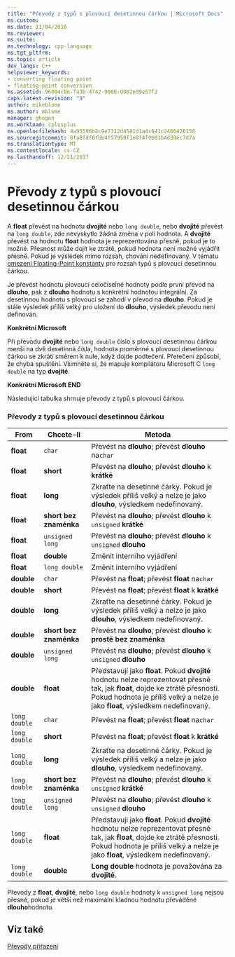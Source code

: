 ```yaml
---
title: "Převody z typů s plovoucí desetinnou čárkou | Microsoft Docs"
ms.custom: 
ms.date: 11/04/2016
ms.reviewer: 
ms.suite: 
ms.technology: cpp-language
ms.tgt_pltfrm: 
ms.topic: article
dev_langs: C++
helpviewer_keywords:
- converting floating point
- floating-point conversion
ms.assetid: 96804c8e-fa3b-4742-9006-0082ed9e57f2
caps.latest.revision: "9"
author: mikeblome
ms.author: mblome
manager: ghogen
ms.workload: cplusplus
ms.openlocfilehash: 4a95596b2c9e7312d4581d1a4c641c2466420158
ms.sourcegitcommit: 8fa8fdf0fbb4f57950f1e8f4f9b81b4d39ec7d7a
ms.translationtype: MT
ms.contentlocale: cs-CZ
ms.lasthandoff: 12/21/2017
---
```

# <a name="conversions-from-floating-point-types"></a>Převody z typů s plovoucí desetinnou čárkou
A **float** převést na hodnotu **dvojité** nebo `long double`, nebo **dvojité** převést na `long double`, zde nevyskytlo žádná změna v poli hodnota. A **dvojité** převést na hodnotu **float** hodnota je reprezentována přesně, pokud je to možné. Přesnost může dojít ke ztrátě, pokud hodnota není možné vyjádřit přesně. Pokud je výsledek mimo rozsah, chování nedefinovaný. V tématu [omezení Floating-Point konstanty](../c-language/limits-on-floating-point-constants.md) pro rozsah typů s plovoucí desetinnou čárkou.  
  
 Je převést hodnotu plovoucí celočíselné hodnoty podle první převod na **dlouho**, pak z **dlouho** hodnotu s konkrétní hodnotou integrální. Za desetinnou hodnotu s plovoucí se zahodí v převod na **dlouho**. Pokud je stále výsledek příliš velký pro uložení do **dlouho**, výsledek převodu není definován.  
  
 **Konkrétní Microsoft**  
  
 Při převodu **dvojité** nebo `long double` číslo s plovoucí desetinnou čárkou menší na dvě desetinná čísla, hodnota proměnné s plovoucí desetinnou čárkou se zkrátí směrem k nule, když dojde podtečení. Přetečení způsobí, že chyba spuštění. Všimněte si, že mapuje kompilátoru Microsoft C `long double` na typ **dvojité**.  
  
 **Konkrétní Microsoft END**  
  
 Následující tabulka shrnuje převody z typů s plovoucí čárkou.  
  
### <a name="conversions-from-floating-point-types"></a>Převody z typů s plovoucí desetinnou čárkou  
  
|From|Chcete-li|Metoda|  
|----------|--------|------------|  
|**float**|`char`|Převést na **dlouho**; převést **dlouho** na`char`|  
|**float**|**short**|Převést na **dlouho**; převést **dlouho** k **krátké**|  
|**float**|**long**|Zkraťte na desetinné čárky. Pokud je výsledek příliš velký a nelze je jako **dlouho**, výsledkem nedefinovaný.|  
|**float**|**short bez znaménka**|Převést na **dlouho**; převést **dlouho** k `unsigned` **krátké**|  
|**float**|`unsigned long`|Převést na **dlouho**; převést **dlouho** k `unsigned` **dlouho**|  
|**float**|**double**|Změnit interního vyjádření|  
|**float**|`long double`|Změnit interního vyjádření|  
|**double**|`char`|Převést na **float**; převést **float** na`char`|  
|**double**|**short**|Převést na **float**; převést **float** k **krátké**|  
|**double**|**long**|Zkraťte na desetinné čárky. Pokud je výsledek příliš velký a nelze je jako **dlouho**, výsledkem nedefinovaný.|  
|**double**|**short bez znaménka**|Převést na **dlouho**; převést **dlouho** k **prostě bez znaménka**|  
|**double**|`unsigned long`|Převést na **dlouho**; převést **dlouho** k `unsigned` **dlouho**|  
|**double**|**float**|Představují jako **float**. Pokud **dvojité** hodnotu nelze reprezentovat přesně tak, jak **float**, dojde ke ztrátě přesnosti. Pokud hodnota je příliš velký a nelze je jako **float**, výsledkem nedefinovaný.|  
|`long double`|`char`|Převést na **float**; převést **float** na`char`|  
|`long double`|**short**|Převést na **float**; převést **float** k **krátké**|  
|`long double`|**long**|Zkraťte na desetinné čárky. Pokud je výsledek příliš velký a nelze je jako **dlouho**, výsledkem nedefinovaný.|  
|`long double`|**short bez znaménka**|Převést na **dlouho**; převést **dlouho** k `unsigned` **krátké**|  
|`long double`|`unsigned long`|Převést na **dlouho**; převést **dlouho** k `unsigned` **dlouho**|  
|`long double`|**float**|Představují jako **float**. Pokud **dvojité** hodnotu nelze reprezentovat přesně tak, jak **float**, dojde ke ztrátě přesnosti. Pokud hodnota je příliš velký a nelze je jako **float**, výsledkem nedefinovaný.|  
|`long double`|**double**|**Long double** hodnota je považována za **dvojité**.|  
  
 Převody z **float**, **dvojité**, nebo `long double` hodnoty k `unsigned long` nejsou přesné, pokud je větší než maximální kladnou hodnotu převáděné **dlouho**hodnotu.  
  
## <a name="see-also"></a>Viz také  
 [Převody přiřazení](../c-language/assignment-conversions.md)